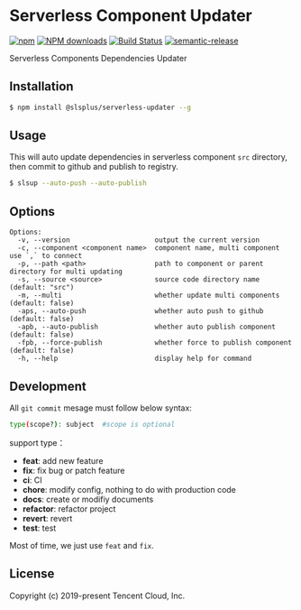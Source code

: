 # Serverless Component Updater

[![npm](https://img.shields.io/npm/v/@slsplus/serverless-updater)](http://www.npmtrends.com/@slsplus/serverless-updater)
[![NPM downloads](http://img.shields.io/npm/dm/@slsplus/serverless-updater.svg?style=flat-square)](http://www.npmtrends.com/@slsplus/serverless-updater)
[![Build Status](https://travis-ci.com/serverless-tencent/@slsplus/serverless-updater.svg?branch=master)](https://travis-ci.com/serverless-tencent/@slsplus/serverless-updater)
[![semantic-release](https://img.shields.io/badge/%20%20%F0%9F%93%A6%F0%9F%9A%80-semantic--release-e10079.svg)](https://github.com/semantic-release/semantic-release)

Serverless Components Dependencies Updater

## Installation

```bash
$ npm install @slsplus/serverless-updater --g
```

## Usage

This will auto update dependencies in serverless component `src` directory, then commit to github and publish to registry.

```bash
$ slsup --auto-push --auto-publish
```

## Options

```
Options:
  -v, --version                     output the current version
  -c, --component <component name>  component name, multi component use `,` to connect
  -p, --path <path>                 path to component or parent directory for multi updating
  -s, --source <source>             source code directory name (default: "src")
  -m, --multi                       whether update multi components (default: false)
  -aps, --auto-push                 whether auto push to github (default: false)
  -apb, --auto-publish              whether auto publish component (default: false)
  -fpb, --force-publish             whether force to publish component (default: false)
  -h, --help                        display help for command
```

## Development

All `git commit` mesage must follow below syntax:

```bash
type(scope?): subject  #scope is optional
```

support type：

- **feat**: add new feature
- **fix**: fix bug or patch feature
- **ci**: CI
- **chore**: modify config, nothing to do with production code
- **docs**: create or modifiy documents
- **refactor**: refactor project
- **revert**: revert
- **test**: test

Most of time, we just use `feat` and `fix`.

## License

Copyright (c) 2019-present Tencent Cloud, Inc.
